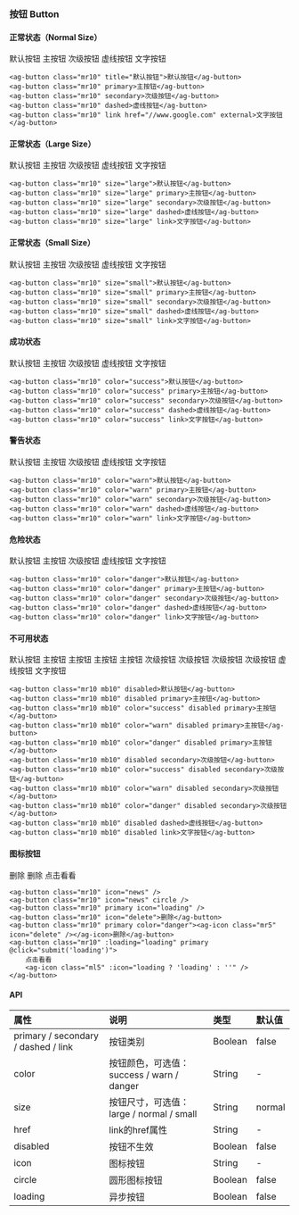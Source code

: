 ### 按钮 Button

#### 正常状态（Normal Size）
<div class="component-wrapper">
    <ag-button class="mr10" title="默认按钮">默认按钮</ag-button>
    <ag-button class="mr10" primary>主按钮</ag-button>
    <ag-button class="mr10" secondary>次级按钮</ag-button>
    <ag-button class="mr10" dashed>虚线按钮</ag-button>
    <ag-button class="mr10" link href="//www.google.com" external>文字按钮</ag-button>
</div>

``` vue
<ag-button class="mr10" title="默认按钮">默认按钮</ag-button>
<ag-button class="mr10" primary>主按钮</ag-button>
<ag-button class="mr10" secondary>次级按钮</ag-button>
<ag-button class="mr10" dashed>虚线按钮</ag-button>
<ag-button class="mr10" link href="//www.google.com" external>文字按钮</ag-button>
```

#### 正常状态（Large Size）
<div class="component-wrapper">
    <ag-button class="mr10" size="large">默认按钮</ag-button>
    <ag-button class="mr10" size="large" primary>主按钮</ag-button>
    <ag-button class="mr10" size="large" secondary>次级按钮</ag-button>
    <ag-button class="mr10" size="large" dashed>虚线按钮</ag-button>
    <ag-button class="mr10" size="large" link>文字按钮</ag-button>
</div>

```vue
<ag-button class="mr10" size="large">默认按钮</ag-button>
<ag-button class="mr10" size="large" primary>主按钮</ag-button>
<ag-button class="mr10" size="large" secondary>次级按钮</ag-button>
<ag-button class="mr10" size="large" dashed>虚线按钮</ag-button>
<ag-button class="mr10" size="large" link>文字按钮</ag-button>
```

#### 正常状态（Small Size）
<div class="component-wrapper">
    <ag-button class="mr10" size="small">默认按钮</ag-button>
    <ag-button class="mr10" size="small" primary>主按钮</ag-button>
    <ag-button class="mr10" size="small" secondary>次级按钮</ag-button>
    <ag-button class="mr10" size="small" dashed>虚线按钮</ag-button>
    <ag-button class="mr10" size="small" link>文字按钮</ag-button>
</div>

```vue
<ag-button class="mr10" size="small">默认按钮</ag-button>
<ag-button class="mr10" size="small" primary>主按钮</ag-button>
<ag-button class="mr10" size="small" secondary>次级按钮</ag-button>
<ag-button class="mr10" size="small" dashed>虚线按钮</ag-button>
<ag-button class="mr10" size="small" link>文字按钮</ag-button>
```

#### 成功状态
<div class="component-wrapper">
    <ag-button class="mr10" color="success">默认按钮</ag-button>
    <ag-button class="mr10" color="success" primary>主按钮</ag-button>
    <ag-button class="mr10" color="success" secondary>次级按钮</ag-button>
    <ag-button class="mr10" color="success" dashed>虚线按钮</ag-button>
    <ag-button class="mr10" color="success" link>文字按钮</ag-button>
</div>

```vue
<ag-button class="mr10" color="success">默认按钮</ag-button>
<ag-button class="mr10" color="success" primary>主按钮</ag-button>
<ag-button class="mr10" color="success" secondary>次级按钮</ag-button>
<ag-button class="mr10" color="success" dashed>虚线按钮</ag-button>
<ag-button class="mr10" color="success" link>文字按钮</ag-button>
```

#### 警告状态
<div class="component-wrapper">
    <ag-button class="mr10" color="warn">默认按钮</ag-button>
    <ag-button class="mr10" color="warn" primary>主按钮</ag-button>
    <ag-button class="mr10" color="warn" secondary>次级按钮</ag-button>
    <ag-button class="mr10" color="warn" dashed>虚线按钮</ag-button>
    <ag-button class="mr10" color="warn" link>文字按钮</ag-button>
</div>

```vue
<ag-button class="mr10" color="warn">默认按钮</ag-button>
<ag-button class="mr10" color="warn" primary>主按钮</ag-button>
<ag-button class="mr10" color="warn" secondary>次级按钮</ag-button>
<ag-button class="mr10" color="warn" dashed>虚线按钮</ag-button>
<ag-button class="mr10" color="warn" link>文字按钮</ag-button>
```

#### 危险状态
<div class="component-wrapper">
    <ag-button class="mr10" color="danger">默认按钮</ag-button>
    <ag-button class="mr10" color="danger" primary>主按钮</ag-button>
    <ag-button class="mr10" color="danger" secondary>次级按钮</ag-button>
    <ag-button class="mr10" color="danger" dashed>虚线按钮</ag-button>
    <ag-button class="mr10" color="danger" link>文字按钮</ag-button>
</div>

```vue
<ag-button class="mr10" color="danger">默认按钮</ag-button>
<ag-button class="mr10" color="danger" primary>主按钮</ag-button>
<ag-button class="mr10" color="danger" secondary>次级按钮</ag-button>
<ag-button class="mr10" color="danger" dashed>虚线按钮</ag-button>
<ag-button class="mr10" color="danger" link>文字按钮</ag-button>
```

#### 不可用状态
<div class="component-wrapper">
    <ag-button class="mr10 mb10" disabled>默认按钮</ag-button>
    <ag-button class="mr10 mb10" disabled primary>主按钮</ag-button>
    <ag-button class="mr10 mb10" color="success" disabled primary>主按钮</ag-button>
    <ag-button class="mr10 mb10" color="warn" disabled primary>主按钮</ag-button>
    <ag-button class="mr10 mb10" color="danger" disabled primary>主按钮</ag-button>
    <ag-button class="mr10 mb10" disabled secondary>次级按钮</ag-button>
    <ag-button class="mr10 mb10" color="success" disabled secondary>次级按钮</ag-button>
    <ag-button class="mr10 mb10" color="warn" disabled secondary>次级按钮</ag-button>
    <ag-button class="mr10 mb10" color="danger" disabled secondary>次级按钮</ag-button>
    <ag-button class="mr10 mb10" disabled dashed>虚线按钮</ag-button>
    <ag-button class="mr10 mb10" disabled link>文字按钮</ag-button>
</div>

```vue
<ag-button class="mr10 mb10" disabled>默认按钮</ag-button>
<ag-button class="mr10 mb10" disabled primary>主按钮</ag-button>
<ag-button class="mr10 mb10" color="success" disabled primary>主按钮</ag-button>
<ag-button class="mr10 mb10" color="warn" disabled primary>主按钮</ag-button>
<ag-button class="mr10 mb10" color="danger" disabled primary>主按钮</ag-button>
<ag-button class="mr10 mb10" disabled secondary>次级按钮</ag-button>
<ag-button class="mr10 mb10" color="success" disabled secondary>次级按钮</ag-button>
<ag-button class="mr10 mb10" color="warn" disabled secondary>次级按钮</ag-button>
<ag-button class="mr10 mb10" color="danger" disabled secondary>次级按钮</ag-button>
<ag-button class="mr10 mb10" disabled dashed>虚线按钮</ag-button>
<ag-button class="mr10 mb10" disabled link>文字按钮</ag-button>
```

#### 图标按钮
<div class="component-wrapper">
    <ag-button class="mr10" icon="news" />
    <ag-button class="mr10" icon="news" circle />
    <ag-button class="mr10" primary icon="loading" />
    <ag-button class="mr10" icon="delete">删除</ag-button>
    <ag-button class="mr10" primary color="danger"><ag-icon class="mr5" icon="delete" /></ag-icon>删除</ag-button>
    <ag-button class="mr10" :loading="loading" primary @click="submit('loading')">
        点击看看
        <ag-icon class="ml5" :icon="loading ? 'loading' : ''" />
    </ag-button>
</div>

```vue
<ag-button class="mr10" icon="news" />
<ag-button class="mr10" icon="news" circle />
<ag-button class="mr10" primary icon="loading" />
<ag-button class="mr10" icon="delete">删除</ag-button>
<ag-button class="mr10" primary color="danger"><ag-icon class="mr5" icon="delete" /></ag-icon>删除</ag-button>
<ag-button class="mr10" :loading="loading" primary @click="submit('loading')">
    点击看看
    <ag-icon class="ml5" :icon="loading ? 'loading' : ''" />
</ag-button>
```

#### API
|属性|说明|类型|默认值|
| :-----| :---- | :---- | :---- |
|primary / secondary / dashed / link|按钮类别|Boolean|false|
|color|按钮颜色，可选值：success / warn / danger|String|-|
|size|按钮尺寸，可选值：large / normal / small|String|normal|
|href|link的href属性|String|-|
|disabled|按钮不生效|Boolean|false|
|icon|图标按钮|String|-|
|circle|圆形图标按钮|Boolean|false|
|loading|异步按钮|Boolean|false|

<script>
    import Vue from 'vue'
    import AngeUI from '../../src'
    import '@/scss/docs.scss'
    Vue.use(AngeUI)

    export default {
        data () {
            return {
                loading: false
            }
        },
        methods: {
            submit (val) {
                this.loading = val
                setTimeout(() => {
                    this.loading = false
                }, 3000)
            }
        }
    }
</script>
